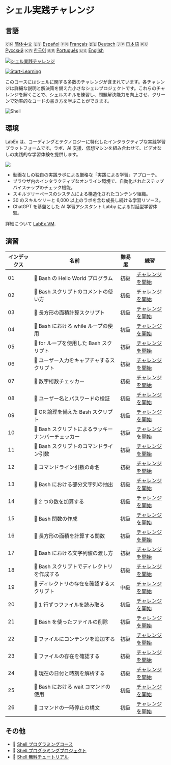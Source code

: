 # シェル実践チャレンジ

## 言語

🇨🇳 [简体中文](README_zh.md) 🇪🇸 [Español](README_es.md) 🇫🇷 [Français](README_fr.md) 🇩🇪 [Deutsch](README_de.md) 🇯🇵 [日本語](README_ja.md) 🇷🇺 [Русский](README_ru.md) 🇰🇷 [한국어](README_ko.md) 🇧🇷 [Português](README_pt.md) 🇺🇸 [English](README.md) 

[![シェル実践チャレンジ](https://cover-creator.labex.io/shell-practice-challenges.png?lang=ja)](https://labex.io/ja/courses/shell-practice-challenges)

[![Start-Learning](https://img.shields.io/badge/Start-Learning-whitesmoke?style=for-the-badge)](https://labex.io/ja/courses/shell-practice-challenges)

このコースにはシェルに関する多数のチャレンジが含まれています。各チャレンジは詳細な説明と解決策を備えた小さなシェルプロジェクトです。これらのチャレンジを解くことで、シェルスキルを練習し、問題解決能力を向上させ、クリーンで効率的なコードの書き方を学ぶことができます。

![Shell](https://img.shields.io/badge/Shell-whitesmoke?style=for-the-badge&logo=shell)


## 環境

LabEx は、コーディングとテクノロジーに特化したインタラクティブな実践学習プラットフォームです。ラボ、AI 支援、仮想マシンを組み合わせて、ビデオなしの実践的な学習体験を提供します。

![](https://tutorial-screenshot.getvm.io/images/vm-1725247253.png)

- 動画なしの独自の実践ラボによる厳格な「実践による学習」アプローチ。
- ブラウザ内のインタラクティブなオンライン環境で、自動化されたステップバイステップのチェック機能。
- スキルツリーベースのシステムによる構造化されたコンテンツ組織。
- 30 のスキルツリーと 6,000 以上のラボを含む成長し続ける学習リソース。
- ChatGPT を基盤とした AI 学習アシスタント Labby による対話型学習体験。

詳細について [LabEx VM](https://support.labex.io/using-labex/virtual-machine).

## 演習

|   インデックス | 名前                                               | 難易度   | 練習                                                                                                                    |
|----------------|----------------------------------------------------|----------|-------------------------------------------------------------------------------------------------------------------------|
|             01 | 🎯 Bash の Hello World プログラム                  | 初級     | <a target='_blank' href='https://labex.io/ja/labs/linux-bash-hello-world-program-387351'>チャレンジを開始</a>           |
|             02 | 🎯 Bash スクリプトのコメントの使い方               | 初級     | <a target='_blank' href='https://labex.io/ja/labs/shell-bash-scripting-comments-usage-387353'>チャレンジを開始</a>      |
|             03 | 🎯 長方形の面積計算スクリプト                      | 初級     | <a target='_blank' href='https://labex.io/ja/labs/shell-rectangle-area-calculator-script-387354'>チャレンジを開始</a>   |
|             04 | 🎯 Bash における while ループの使用                | 初級     | <a target='_blank' href='https://labex.io/ja/labs/shell-using-while-loop-in-bash-387355'>チャレンジを開始</a>           |
|             05 | 🎯 for ループを使用した Bash スクリプト            | 初級     | <a target='_blank' href='https://labex.io/ja/labs/shell-bash-script-using-for-loop-387356'>チャレンジを開始</a>         |
|             06 | 🎯 ユーザー入力をキャプチャするスクリプト          | 初級     | <a target='_blank' href='https://labex.io/ja/labs/shell-capture-user-input-script-387357'>チャレンジを開始</a>          |
|             07 | 🎯 数字桁数チェッカー                              | 初級     | <a target='_blank' href='https://labex.io/ja/labs/shell-number-digit-checker-387358'>チャレンジを開始</a>               |
|             08 | 🎯 ユーザー名とパスワードの検証                    | 初級     | <a target='_blank' href='https://labex.io/ja/labs/shell-username-and-password-validation-387359'>チャレンジを開始</a>   |
|             09 | 🎯 OR 論理を備えた Bash スクリプト                 | 初級     | <a target='_blank' href='https://labex.io/ja/labs/shell-bash-script-with-or-logic-387360'>チャレンジを開始</a>          |
|             10 | 🎯 Bash スクリプトによるラッキーナンバーチェッカー | 初級     | <a target='_blank' href='https://labex.io/ja/labs/shell-bash-script-lucky-number-checker-387361'>チャレンジを開始</a>   |
|             11 | 🎯 Bash スクリプトのコマンドライン引数             | 初級     | <a target='_blank' href='https://labex.io/ja/labs/shell-bash-script-command-line-arguments-387363'>チャレンジを開始</a> |
|             12 | 🎯 コマンドライン引数の命名                        | 初級     | <a target='_blank' href='https://labex.io/ja/labs/shell-naming-command-line-arguments-387364'>チャレンジを開始</a>      |
|             13 | 🎯 Bash における部分文字列の抽出                   | 初級     | <a target='_blank' href='https://labex.io/ja/labs/shell-substring-extraction-in-bash-387366'>チャレンジを開始</a>       |
|             14 | 🎯 2 つの数を加算する                              | 初級     | <a target='_blank' href='https://labex.io/ja/labs/shell-add-two-numbers-387367'>チャレンジを開始</a>                    |
|             15 | 🎯 Bash 関数の作成                                 | 初級     | <a target='_blank' href='https://labex.io/ja/labs/shell-creating-bash-function-387368'>チャレンジを開始</a>             |
|             16 | 🎯 長方形の面積を計算する関数                      | 初級     | <a target='_blank' href='https://labex.io/ja/labs/shell-calculate-rectangle-area-function-387369'>チャレンジを開始</a>  |
|             17 | 🎯 Bash における文字列値の渡し方                   | 初級     | <a target='_blank' href='https://labex.io/ja/labs/shell-passing-string-value-in-bash-387370'>チャレンジを開始</a>       |
|             18 | 🎯 Bash スクリプトでディレクトリを作成する         | 初級     | <a target='_blank' href='https://labex.io/ja/labs/shell-create-directory-with-bash-script-387371'>チャレンジを開始</a>  |
|             19 | 🎯 ディレクトリの存在を確認するスクリプト          | 中級     | <a target='_blank' href='https://labex.io/ja/labs/shell-check-directory-existence-script-387372'>チャレンジを開始</a>   |
|             20 | 🎯 1 行ずつファイルを読み取る                      | 初級     | <a target='_blank' href='https://labex.io/ja/labs/shell-read-file-line-by-line-387373'>チャレンジを開始</a>             |
|             21 | 🎯 Bash を使ったファイルの削除                     | 初級     | <a target='_blank' href='https://labex.io/ja/labs/shell-deleting-files-with-bash-387374'>チャレンジを開始</a>           |
|             22 | 🎯 ファイルにコンテンツを追加する                  | 初級     | <a target='_blank' href='https://labex.io/ja/labs/shell-append-content-to-file-387375'>チャレンジを開始</a>             |
|             23 | 🎯 ファイルの存在を確認する                        | 初級     | <a target='_blank' href='https://labex.io/ja/labs/shell-check-file-existence-387376'>チャレンジを開始</a>               |
|             24 | 🎯 現在の日付と時刻を解析する                      | 初級     | <a target='_blank' href='https://labex.io/ja/labs/shell-parse-current-date-and-time-387377'>チャレンジを開始</a>        |
|             25 | 🎯 Bash における wait コマンドの使用               | 初級     | <a target='_blank' href='https://labex.io/ja/labs/shell-using-wait-command-in-bash-387378'>チャレンジを開始</a>         |
|             26 | 🎯 コマンドの一時停止の構文                        | 初級     | <a target='_blank' href='https://labex.io/ja/labs/shell-pausing-command-syntax-387379'>チャレンジを開始</a>             |

## その他

- 🔗 [Shell プログラミングコース](https://github.com/labex-labs/awesome-programming-courses)
- 🔗 [Shell プログラミングプロジェクト](https://github.com/labex-labs/awesome-programming-projects)
- 🔗 [Shell 無料チュートリアル](https://github.com/labex-labs/shell-free-tutorials)


